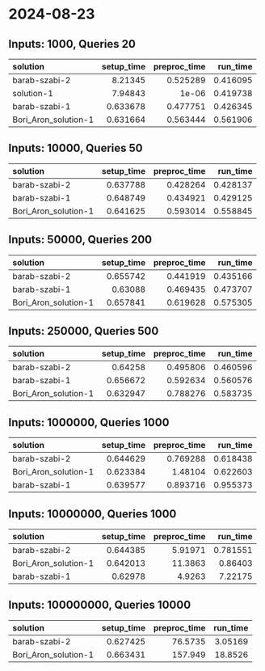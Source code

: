# 2024-08-23

## Inputs: 1000, Queries 20

| solution             |   setup_time |   preproc_time |   run_time |
|:---------------------|-------------:|---------------:|-----------:|
| barab-szabi-2        |     8.21345  |       0.525289 |   0.416095 |
| solution-1           |     7.94843  |       1e-06    |   0.419738 |
| barab-szabi-1        |     0.633678 |       0.477751 |   0.426345 |
| Bori_Aron_solution-1 |     0.631664 |       0.563444 |   0.561906 |

## Inputs: 10000, Queries 50

| solution             |   setup_time |   preproc_time |   run_time |
|:---------------------|-------------:|---------------:|-----------:|
| barab-szabi-2        |     0.637788 |       0.428264 |   0.428137 |
| barab-szabi-1        |     0.648749 |       0.434921 |   0.429125 |
| Bori_Aron_solution-1 |     0.641625 |       0.593014 |   0.558845 |

## Inputs: 50000, Queries 200

| solution             |   setup_time |   preproc_time |   run_time |
|:---------------------|-------------:|---------------:|-----------:|
| barab-szabi-2        |     0.655742 |       0.441919 |   0.435166 |
| barab-szabi-1        |     0.63088  |       0.469435 |   0.473707 |
| Bori_Aron_solution-1 |     0.657841 |       0.619628 |   0.575305 |

## Inputs: 250000, Queries 500

| solution             |   setup_time |   preproc_time |   run_time |
|:---------------------|-------------:|---------------:|-----------:|
| barab-szabi-2        |     0.64258  |       0.495806 |   0.460596 |
| barab-szabi-1        |     0.656672 |       0.592634 |   0.560576 |
| Bori_Aron_solution-1 |     0.632947 |       0.788276 |   0.583735 |

## Inputs: 1000000, Queries 1000

| solution             |   setup_time |   preproc_time |   run_time |
|:---------------------|-------------:|---------------:|-----------:|
| barab-szabi-2        |     0.644629 |       0.769288 |   0.618438 |
| Bori_Aron_solution-1 |     0.623384 |       1.48104  |   0.622603 |
| barab-szabi-1        |     0.639577 |       0.893716 |   0.955373 |

## Inputs: 10000000, Queries 1000

| solution             |   setup_time |   preproc_time |   run_time |
|:---------------------|-------------:|---------------:|-----------:|
| barab-szabi-2        |     0.644385 |        5.91971 |   0.781551 |
| Bori_Aron_solution-1 |     0.642013 |       11.3863  |   0.86403  |
| barab-szabi-1        |     0.62978  |        4.9263  |   7.22175  |

## Inputs: 100000000, Queries 10000

| solution             |   setup_time |   preproc_time |   run_time |
|:---------------------|-------------:|---------------:|-----------:|
| barab-szabi-2        |     0.627425 |        76.5735 |    3.05169 |
| Bori_Aron_solution-1 |     0.663431 |       157.949  |   18.8526  |